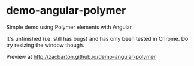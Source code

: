 demo-angular-polymer
====================

Simple demo using Polymer elements with Angular. 

It's unfinished (i.e. still has bugs) and has only been tested in Chrome. Do try resizing the window though.

Preview at http://zacbarton.github.io/demo-angular-polymer
